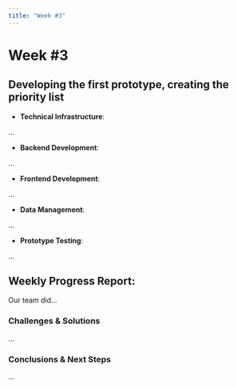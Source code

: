 ```yaml
---
title: "Week #3"
---
```


# **Week #3**

## **Developing the first prototype, creating the priority list**

- **Technical Infrastructure**:

...

- **Backend Development**:

...

- **Frontend Development**:

...

- **Data Management**:

...

- **Prototype Testing**:

...

## **Weekly Progress Report**:

Our team did...

### **Challenges & Solutions**

...

### **Conclusions & Next Steps**

...